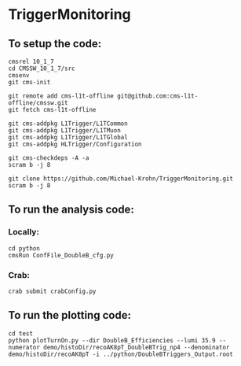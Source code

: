 # TriggerMonitoring

## To setup the code:

```
cmsrel 10_1_7
cd CMSSW_10_1_7/src
cmsenv
git cms-init

git remote add cms-l1t-offline git@github.com:cms-l1t-offline/cmssw.git
git fetch cms-l1t-offline

git cms-addpkg L1Trigger/L1TCommon
git cms-addpkg L1Trigger/L1TMuon
git cms-addpkg L1Trigger/L1TGlobal
git cms-addpkg HLTrigger/Configuration

git cms-checkdeps -A -a
scram b -j 8

git clone https://github.com/Michael-Krohn/TriggerMonitoring.git
scram b -j 8
```

## To run the analysis code:

### Locally:
```
cd python
cmsRun ConfFile_DoubleB_cfg.py
```

### Crab:
```
crab submit crabConfig.py
```

## To run the plotting code:
```
cd test
python plotTurnOn.py --dir DoubleB_Efficiencies --lumi 35.9 --numerator demo/histoDir/recoAK8pT_DoubleBTrig_np4 --denominator demo/histoDir/recoAK8pT -i ../python/DoubleBTriggers_Output.root
```
